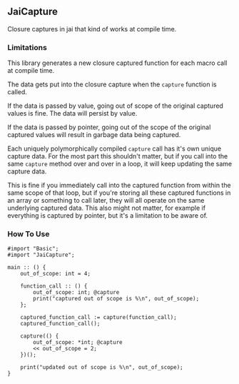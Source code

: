 ## JaiCapture

Closure captures in jai that kind of works at compile time.

### Limitations

This library generates a new closure captured function for each macro call at compile time.

The data gets put into the closure capture when the `capture` function is called.

If the data is passed by value, going out of scope of the original captured values is fine. The data will persist by value.

If the data is passed by pointer, going out of the scope of the original captured values will result in garbage data being captured.

Each uniquely polymorphically compiled `capture` call has it's own unique capture data. For the most part this shouldn't matter, but if you call into the same `capture` method over and over in a loop, it will keep updating the same capture data.

This is fine if you immediately call into the captured function from within the same scope of that loop, but if you're storing all these captured functions in an array or something to call later, they will all operate on the same underlying captured data. This also might not matter, for example if everything is captured by pointer, but it's a limitation to be aware of.

### How To Use

```jai
#import "Basic";
#import "JaiCapture";

main :: () {
    out_of_scope: int = 4;

    function_call :: () {
        out_of_scope: int; @capture
        print("captured out of scope is %\n", out_of_scope);
    };

    captured_function_call := capture(function_call);
    captured_function_call();

    capture(() {
        out_of_scope: *int; @capture
        << out_of_scope = 2;
    })();

    print("updated out of scope is %\n", out_of_scope);
}
```
